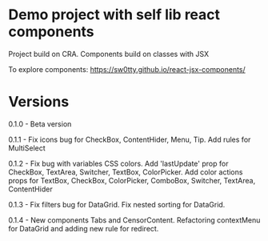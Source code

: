# Demo project with self lib react components

Project build on CRA. Components build on classes with JSX

To explore components: https://sw0tty.github.io/react-jsx-components/

# Versions

0.1.0 - Beta version

0.1.1 - Fix icons bug for CheckBox, ContentHider, Menu, Tip. Add rules for MultiSelect

0.1.2 - Fix bug with variables CSS colors. Add 'lastUpdate' prop for CheckBox, TextArea, Switcher, TextBox, ColorPicker. Add color actions props for TextBox, CheckBox, ColorPicker, ComboBox, Switcher, TextArea, ContentHider

0.1.3 - Fix filters bug for DataGrid. Fix nested sorting for DataGrid.

0.1.4 - New components Tabs and CensorContent. Refactoring contextMenu for DataGrid and adding new rule for redirect.